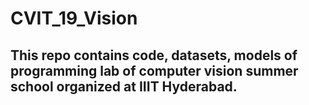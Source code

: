 # CVIT_19_Vision
## This repo contains code, datasets, models of programming lab of computer vision summer school organized at IIIT Hyderabad.

